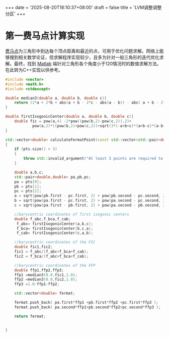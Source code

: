 +++
date = '2025-08-20T18:10:37+08:00'
draft = false
title = 'LVM调整调整分区'
+++
# 第一费马点计算实现

[费马点](https://en.wikipedia.org/wiki/Fermat_point)为三角形中到达每个顶点距离和最近的点，可用于优化问题求解。网络上能够搜到相关数学论证，但求解程序实现较少，且多为针对一般三角形的迭代优化求解。最终，找到 [Matlab](https://demonstrations.wolfram.com/FirstFermatPointAndIsogonicCenterOfATriangle/) 端针对三角形各个角度小于120情况时的数值求解方法。在此转为C++实现以供参考。

```C++
#include <vector>
#include <math.h>
#include <stdexcept>

double median3(double a, double b, double c){
    return (2*a + 2*b + abs(a + b - 2*c - abs(a - b)) - abs( a + b - 2*c + abs(a - b)))/4;
}

double firstIsogonicCenter(double a, double b, double c){
    double fic = pow(a,4) -2*pow((pow(b,2)-pow(c,2)),2)+ 
            pow(a,2)*((pow(b,2)+pow(c,2))+sqrt(3*(-a+b+c)*(a+b-c)*(a-b+c)*(a+b+c)));
}

std::vector<double> calculateFermatPoint(const std::vector<std::pair<double, double>> &pts)
{
    if (pts.size() < 3)
    {
        throw std::invalid_argument("At least 3 points are required to calculate the Fermat point.");
    }

    double a,b,c;
    std::pair<double,double> pa,pb,pc;
    pa = pts[0];
    pb = pts[1];
    pc = pts[2];
    a = sqrt(pow(pb.first - pc.first, 2) + pow(pb.second - pc.second, 2));
    b = sqrt(pow(pa.first - pc.first, 2) + pow(pa.second - pc.second, 2));
    c = sqrt(pow(pa.first - pb.first, 2) + pow(pa.second - pb.second, 2));

    //barycentric coordinates of first isogonic centers
    double f_abc,f_bca,f_cab;
     f_abc= firstIsogonicCenter(a,b,c);
     f_bca= firstIsogonicCenter(b,c,a);
     f_cab= firstIsogonicCenter(c,a,b);

    //barycentric coordinates of the FIC
    double fic1,fic2;
    fic1 = f_abc/(f_abc+f_bca+f_cab);
    fic2 = f_bca/(f_abc+f_bca+f_cab);

    //barycentric coordinates of the FFP
    double ffp1,ffp2,ffp3;
    ffp1 =median3(0.0,fic1,1.0);
    ffp2 =median3(0.0,fic2,1.0);
    ffp3 =1.0-ffp1-ffp2;

    std::vector<double> fermat;

    fermat.push_back( pa.first*ffp1 +pb.first*ffp2 +pc.first*ffp3 );
    fermat.push_back( pa.second*ffp1+pb.second*ffp2+pc.second*ffp3 );

    return fermat;


}
```



